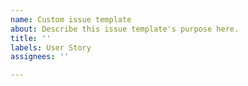 ```yaml
---
name: Custom issue template
about: Describe this issue template's purpose here.
title: ''
labels: User Story
assignees: ''

---
```



